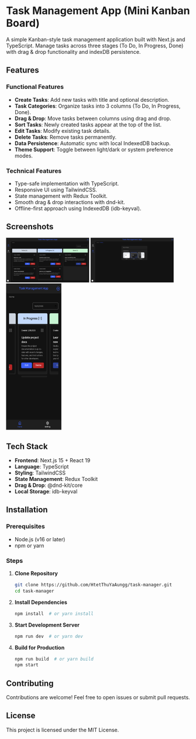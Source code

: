 # Task Management App (Mini Kanban Board)


A simple Kanban-style task management application built with Next.js and TypeScript. Manage tasks across three stages (To Do, In Progress, Done) with drag & drop functionality and indexDB persistence.

## Features

### Functional Features
- **Create Tasks**: Add new tasks with title and optional description.
- **Task Categories**: Organize tasks into 3 columns (To Do, In Progress, Done).
- **Drag & Drop**: Move tasks between columns using drag and drop.
- **Sort Tasks**: Newly created tasks appear at the top of the list.
- **Edit Tasks**: Modify existing task details.
- **Delete Tasks**: Remove tasks permanently.
- **Data Persistence**: Automatic sync with local IndexedDB backup.
- **Theme Support**: Toggle between light/dark or system preference modes.


### Technical Features
- Type-safe implementation with TypeScript.
- Responsive UI using TailwindCSS.
- State management with Redux Toolkit.
- Smooth drag & drop interactions with dnd-kit.
- Offline-first approach using IndexedDB (idb-keyval).

## Screenshots
<div>
  <img src="/public/images/home-screen.png" width="45%" alt="Home Screen">
  <img src="/public/images/setting-screen.png" width="45%" alt="Setting Screen">
<img src="/public/images/mobile-view.png" width="30%" height="400px" alt="Mobile View">
</div>


## Tech Stack

- **Frontend**: Next.js 15 + React 19
- **Language**: TypeScript
- **Styling**: TailwindCSS
- **State Management**: Redux Toolkit
- **Drag & Drop**: @dnd-kit/core
- **Local Storage**: idb-keyval

## Installation

### Prerequisites
- Node.js (v16 or later)
- npm or yarn

### Steps
1. **Clone Repository**
   ```bash
   git clone https://github.com/HtetThuYaAungg/task-manager.git
   cd task-manager
   ```
2. **Install Dependencies**
   ```bash
   npm install  # or yarn install
   ```
3. **Start Development Server**
   ```bash
   npm run dev  # or yarn dev
   ```
4. **Build for Production**
   ```bash
   npm run build  # or yarn build
   npm start
   ```

## Contributing
Contributions are welcome! Feel free to open issues or submit pull requests.

## License
This project is licensed under the MIT License.

